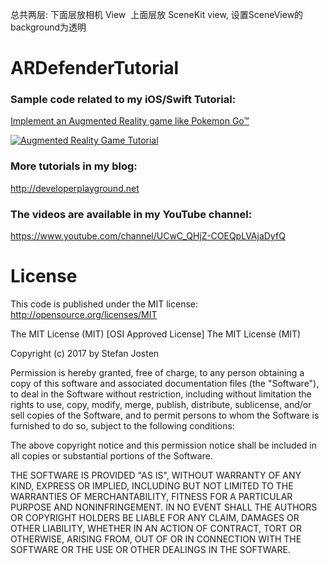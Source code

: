 总共两层: 下面层放相机 View  上面层放 SceneKit view, 设置SceneView的background为透明

# ARDefenderTutorial

### Sample code related to my iOS/Swift Tutorial:
[Implement an Augmented Reality game like Pokemon Go™](http://developerplayground.net/implementing-an-augmented-reality-game-like-pokemon-go-part-1/)



[![Augmented Reality Game Tutorial](http://img.youtube.com/vi/6Q_3TWDBG6U/0.jpg)](http://www.youtube.com/watch?v=6Q_3TWDBG6U)


### More tutorials in my blog:
http://developerplayground.net

### The videos are available in my YouTube channel:
 https://www.youtube.com/channel/UCwC_QHjZ-COEQpLVAjaDyfQ

# License


This code is published under the MIT license: http://opensource.org/licenses/MIT

The MIT License (MIT)
[OSI Approved License]
The MIT License (MIT)

Copyright (c) 2017 by Stefan Josten

Permission is hereby granted, free of charge, to any person obtaining a copy
of this software and associated documentation files (the "Software"), to deal
in the Software without restriction, including without limitation the rights
to use, copy, modify, merge, publish, distribute, sublicense, and/or sell
copies of the Software, and to permit persons to whom the Software is
furnished to do so, subject to the following conditions:

The above copyright notice and this permission notice shall be included in
all copies or substantial portions of the Software.

THE SOFTWARE IS PROVIDED "AS IS", WITHOUT WARRANTY OF ANY KIND, EXPRESS OR
IMPLIED, INCLUDING BUT NOT LIMITED TO THE WARRANTIES OF MERCHANTABILITY,
FITNESS FOR A PARTICULAR PURPOSE AND NONINFRINGEMENT. IN NO EVENT SHALL THE
AUTHORS OR COPYRIGHT HOLDERS BE LIABLE FOR ANY CLAIM, DAMAGES OR OTHER
LIABILITY, WHETHER IN AN ACTION OF CONTRACT, TORT OR OTHERWISE, ARISING FROM,
OUT OF OR IN CONNECTION WITH THE SOFTWARE OR THE USE OR OTHER DEALINGS IN
THE SOFTWARE.
